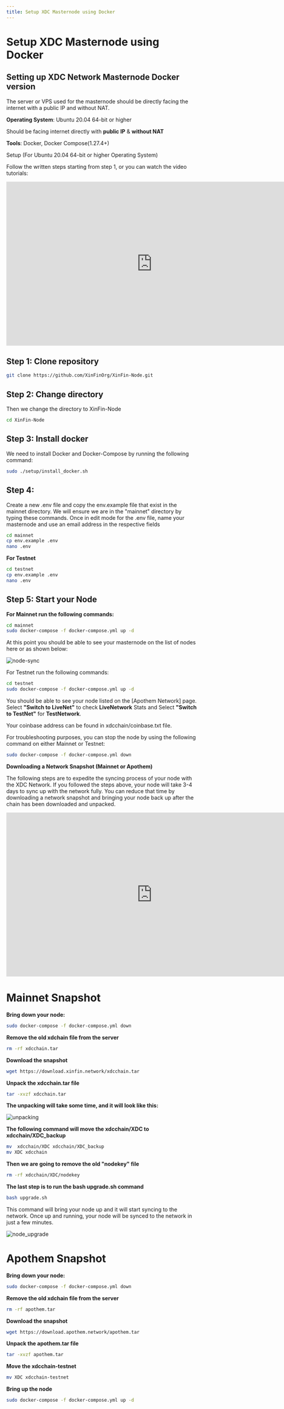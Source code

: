 ```yaml
---
title: Setup XDC Masternode using Docker
---
```


# Setup XDC Masternode using Docker

## Setting up XDC Network Masternode Docker version

The server or VPS used for the masternode should be directly facing the internet with a public IP and without NAT. 


**Operating System**: Ubuntu 20.04 64-bit or higher

Should be facing internet directly with **public IP** & **without NAT**

**Tools**: Docker, Docker Compose(1.27.4+)

Setup (For Ubuntu 20.04 64-bit or higher Operating System)

Follow the written steps starting from step 1, or you can watch the video tutorials:

<iframe width="768" height="432" src="https://www.youtube.com/embed/1A20eVTJYvs" title="Deploying an XDC Network Masternode via Docker" frameborder="0" allow="accelerometer; autoplay; clipboard-write; encrypted-media; gyroscope; picture-in-picture; web-share" referrerpolicy="strict-origin-when-cross-origin" allowfullscreen></iframe>

## Step 1: Clone repository
```bash
git clone https://github.com/XinFinOrg/XinFin-Node.git

```

## Step 2: Change directory
Then we change the directory to XinFin-Node
```bash
cd XinFin-Node
```

## Step 3: Install docker
We need to install Docker and Docker-Compose by running the following command:
```bash
sudo ./setup/install_docker.sh
```

## Step 4: 
Create a new .env file and copy the env.example file that exist in the mainnet directory. We will ensure we are in the "mainnet" directory by typing these commands. Once in edit mode for the .env file, name your masternode and use an email address in the respective fields
```bash
cd mainnet
cp env.example .env
nano .env 

```
**For Testnet**
```bash
cd testnet
cp env.example .env
nano .env
```

## Step 5: Start your Node
**For Mainnet run the following commands:**
```bash
cd mainnet
sudo docker-compose -f docker-compose.yml up -d
```
At this point you should be able to see your masternode on the list of nodes here or as shown below:

![node-sync](../../img/node_sync.png)

For Testnet run the following commands:
```bash
cd testnet
sudo docker-compose -f docker-compose.yml up -d
```
You should be able to see your node listed on the [Apothem Network] page. Select **"Switch to LiveNet"** to check **LiveNetwork** Stats and Select **"Switch to TestNet"** for **TestNetwork**.

Your coinbase address can be found in xdcchain/coinbase.txt file.

For troubleshooting purposes, you can stop the node by using the following command on either Mainnet or Testnet:
```bash
sudo docker-compose -f docker-compose.yml down
```

**Downloading a Network Snapshot (Mainnet or Apothem)**

The following steps are to expedite the syncing process of your node with the XDC Network.  If you followed the steps above, your node will take 3-4 days to sync up with the network fully.  You can reduce that time by downloading a network snapshot and bringing your node back up after the chain has been downloaded and unpacked. 

<iframe width="768" height="432" src="https://www.youtube.com/embed/ZQF3f0Zd6-k" title="Downloading an XDC Network Snapshot to Expedite Node Syncing to" frameborder="0" allow="accelerometer; autoplay; clipboard-write; encrypted-media; gyroscope; picture-in-picture; web-share" referrerpolicy="strict-origin-when-cross-origin" allowfullscreen></iframe>

# Mainnet Snapshot

**Bring down your node:**
```bash
sudo docker-compose -f docker-compose.yml down
```
**Remove the old xdchain file from the server**
```bash
rm -rf xdcchain.tar
```
**Download the snapshot** 
```bash
wget https://download.xinfin.network/xdcchain.tar
```
**Unpack the xdcchain.tar file**
```bash
tar -xvzf xdcchain.tar
```
**The unpacking will take some time, and it will look like this:**

![unpacking](../../img/unpacking.png)

**The following command will move the xdcchain/XDC to xdcchain/XDC_backup**
```bash
mv  xdcchain/XDC xdcchain/XDC_backup
mv XDC xdcchain
```

**Then we are going to remove the old "nodekey" file**
```bash
rm -rf xdcchain/XDC/nodekey
```

**The last step is to run the bash upgrade.sh command**
```bash
bash upgrade.sh
```

This command will bring your node up and it will start syncing to the network. Once up and running, your node will be synced to the network in just a few minutes. 

![node_upgrade](../../img/node_upgrade.png)

# Apothem Snapshot

**Bring down your node:** 
```bash
sudo docker-compose -f docker-compose.yml down
```

**Remove the old xdchain file from the server**
```bash
rm -rf apothem.tar
```

**Download the snapshot**
```bash
wget https://download.apothem.network/apothem.tar
```

**Unpack the apothem.tar  file**
```bash
tar -xvzf apothem.tar
```

**Move the xdcchain-testnet**
```bash
mv XDC xdcchain-testnet
```

**Bring up the node**
```bash
sudo docker-compose -f docker-compose.yml up -d
```










